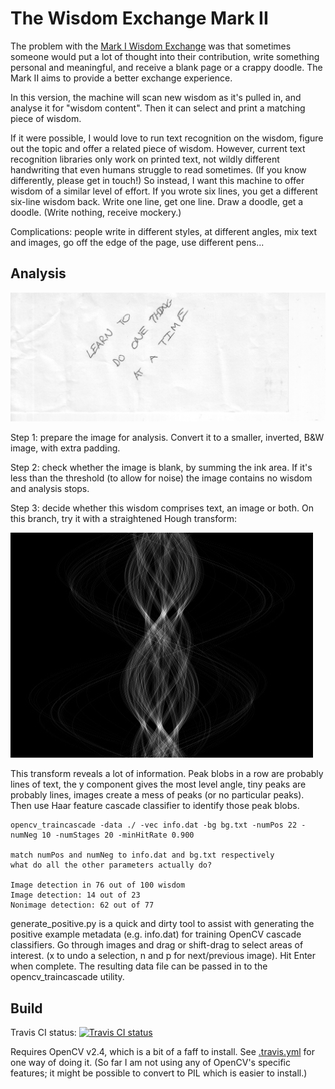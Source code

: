 The Wisdom Exchange Mark II
===========================

The problem with the [Mark I Wisdom Exchange](https://github.com/tangentmonger/wisdomexchange) was that sometimes someone would put a lot of thought into their contribution, write something personal and meaningful, and receive a blank page or a crappy doodle. The Mark II aims to provide a better exchange experience.

In this version, the machine will scan new wisdom as it's pulled in, and analyse it for "wisdom content". Then it can select and print a matching piece of wisdom. 

If it were possible, I would love to run text recognition on the wisdom, figure out the topic and offer a related piece of wisdom. However, current text recognition libraries only work on printed text, not wildly different handwriting that even humans struggle to read sometimes. (If you know differently, please get in touch!) So instead, I want this machine to offer wisdom of a similar level of effort. If you wrote six lines, you get a different six-line wisdom back. Write one line, get one line. Draw a doodle, get a doodle. (Write nothing, receive mockery.)

Complications: people write in different styles, at different angles, mix text and images, go off the edge of the page, use different pens...

Analysis
--------

![Original wisdom](https://raw.githubusercontent.com/tangentmonger/wisdomexchangemarkII/master/levelling-before.jpeg)

Step 1: prepare the image for analysis. Convert it to a smaller, inverted, B&W image, with extra padding.

Step 2: check whether the image is blank, by summing the ink area. If it's less than the threshold (to allow for noise) the image contains no wisdom and analysis stops.

Step 3: decide whether this wisdom comprises text, an image or both. On this branch, try it with a straightened Hough transform:

![Accumulator array](https://raw.githubusercontent.com/tangentmonger/wisdomexchangemarkII/cascade_classifier/full_hough/wisdom-0047.jpeg)

This transform reveals a lot of information. Peak blobs in a row are probably lines of text, the y component gives the most level angle, tiny peaks are probably lines, images create a mess of peaks (or no particular peaks). Then use Haar feature cascade classifier to identify those peak blobs. 

    opencv_traincascade -data ./ -vec info.dat -bg bg.txt -numPos 22 -numNeg 10 -numStages 20 -minHitRate 0.900

    match numPos and numNeg to info.dat and bg.txt respectively
    what do all the other parameters actually do?

    Image detection in 76 out of 100 wisdom
    Image detection: 14 out of 23
    Nonimage detection: 62 out of 77

generate_positive.py is a quick and dirty tool to assist with generating the positive example metadata (e.g. info.dat) for training OpenCV cascade classifiers. Go through images and drag or shift-drag to select areas of interest. (x to undo a selection, n and p for next/previous image). Hit Enter when complete. The resulting data file can be passed in to the opencv_traincascade utility.


Build
-----

Travis CI status: [![Travis CI status](https://travis-ci.org/tangentmonger/wisdomexchangemarkII.svg?branch=master)](https://travis-ci.org/tangentmonger/wisdomexchangemarkII)

Requires OpenCV v2.4, which is a bit of a faff to install. See [.travis.yml](https://github.com/tangentmonger/wisdomexchangemarkII/blob/master/.travis.yml) for one way of doing it. (So far I am not using any of OpenCV's specific features; it might be possible to convert to PIL which is easier to install.)
